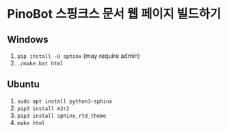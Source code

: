 # PinoBot 스핑크스 문서 웹 페이지 빌드하기

## Windows
1. `pip install -U sphinx` (may require admin)
2. `./make.bat html`

## Ubuntu
1. `sudo apt install python3-sphinx`
2. `pip3 install m2r2`
3. `pip3 install sphinx_rtd_theme`
4. `make html`